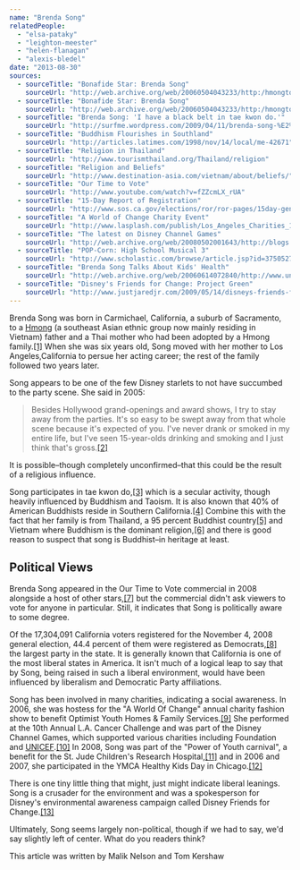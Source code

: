 ```yaml
---
name: "Brenda Song"
relatedPeople:
  - "elsa-pataky"
  - "leighton-meester"
  - "helen-flanagan"
  - "alexis-bledel"
date: "2013-08-30"
sources:
  - sourceTitle: "Bonafide Star: Brenda Song"
    sourceUrl: "http://web.archive.org/web/20060504043233/http:/hmongtoday.com/displaynews.asp?ID=2030"
  - sourceTitle: "Bonafide Star: Brenda Song"
    sourceUrl: "http://web.archive.org/web/20060504043233/http:/hmongtoday.com/displaynews.asp?ID=2030"
  - sourceTitle: "Brenda Song: 'I have a black belt in tae kwon do.'"
    sourceUrl: "http://surfme.wordpress.com/2009/04/11/brenda-song-%E2%80%9Ci-have-a-black-belt-in-tae-kwon-do%E2%80%9D/"
  - sourceTitle: "Buddhism Flourishes in Southland"
    sourceUrl: "http://articles.latimes.com/1998/nov/14/local/me-42671"
  - sourceTitle: "Religion in Thailand"
    sourceUrl: "http://www.tourismthailand.org/Thailand/religion"
  - sourceTitle: "Religion and Beliefs"
    sourceUrl: "http://www.destination-asia.com/vietnam/about/beliefs/"
  - sourceTitle: "Our Time to Vote"
    sourceUrl: "http://www.youtube.com/watch?v=fZZcmLX_rUA"
  - sourceTitle: "15-Day Report of Registration"
    sourceUrl: "http://www.sos.ca.gov/elections/ror/ror-pages/15day-general-12/hist-reg-stats1.pdf"
  - sourceTitle: "A World of Change Charity Event"
    sourceUrl: "http://www.lasplash.com/publish/Los_Angeles_Charities_188/A_World_Of_Change_-_Ritz-Carlton_Optimist_Youth_Home.php"
  - sourceTitle: "The latest on Disney Channel Games"
    sourceUrl: "http://web.archive.org/web/20080502001643/http://blogs.orlandosentinel.com/entertainment_tv_tvblog/2008/04/the-latest-on-d.html"
  - sourceTitle: "POP-Corn: High School Musical 3"
    sourceUrl: "http://www.scholastic.com/browse/article.jsp?id=3750527"
  - sourceTitle: "Brenda Song Talks About Kids' Health"
    sourceUrl: "http://web.archive.org/web/20060614072840/http://www.unionsentinel.com/news/2006/0601/Community/077.html"
  - sourceTitle: "Disney's Friends for Change: Project Green"
    sourceUrl: "http://www.justjaredjr.com/2009/05/14/disneys-friends-for-change-project-green/"
---
```


Brenda Song was born in Carmichael, California, a suburb of Sacramento, to a [Hmong](http://en.wikipedia.org/wiki/Hmong_people) (a southeast Asian ethnic group now mainly residing in Vietnam) father and a Thai mother who had been adopted by a Hmong family.<a class="source-citation" href="http://web.archive.org/web/20060504043233/http:/hmongtoday.com/displaynews.asp?ID=2030" title="Bonafide Star: Brenda Song">[1]</a> When she was six years old, Song moved with her mother to Los Angeles,California to persue her acting career; the rest of the family followed two years later.

Song appears to be one of the few Disney starlets to not have succumbed to the party scene. She said in 2005:

>Besides Hollywood grand-openings and award shows, I try to stay away from the parties. It's so easy to be swept away from that whole scene because it's expected of you. I've never drank or smoked in my entire life, but I've seen 15-year-olds drinking and smoking and I just think that's gross.<a class="source-citation" href="http://web.archive.org/web/20060504043233/http:/hmongtoday.com/displaynews.asp?ID=2030" title="Bonafide Star: Brenda Song">[2]</a>

It is possible–though completely unconfirmed–that this could be the result of a religious influence.

Song participates in tae kwon do,<a class="source-citation" href="http://surfme.wordpress.com/2009/04/11/brenda-song-%E2%80%9Ci-have-a-black-belt-in-tae-kwon-do%E2%80%9D/" title="Brenda Song: &apos;I have a black belt in tae kwon do.&apos;">[3]</a> which is a secular activity, though heavily influenced by Buddhism and Taoism. It is also known that 40% of American Buddhists reside in Southern California.<a class="source-citation" href="http://articles.latimes.com/1998/nov/14/local/me-42671" title="Buddhism Flourishes in Southland">[4]</a> Combine this with the fact that her family is from Thailand, a 95 percent Buddhist country<a class="source-citation" href="http://www.tourismthailand.org/Thailand/religion" title="Religion in Thailand">[5]</a> and Vietnam where Buddhism is the dominant religion,<a class="source-citation" href="http://www.destination-asia.com/vietnam/about/beliefs/" title="Religion and Beliefs">[6]</a> and there is good reason to suspect that song is Buddhist–in heritage at least.


## Political Views

Brenda Song appeared in the Our Time to Vote commercial in 2008 alongside a host of other stars,<a class="source-citation" href="http://www.youtube.com/watch?v=fZZcmLX_rUA" title="Our Time to Vote">[7]</a> but the commercial didn't ask viewers to vote for anyone in particular. Still, it indicates that Song is politically aware to some degree.

Of the 17,304,091 California voters registered for the November 4, 2008 general election, 44.4 percent of them were registered as Democrats,<a class="source-citation" href="http://www.sos.ca.gov/elections/ror/ror-pages/15day-general-12/hist-reg-stats1.pdf" title="15-Day Report of Registration">[8]</a> the largest party in the state. It is generally known that California is one of the most liberal states in America. It isn't much of a logical leap to say that by Song, being raised in such a liberal environment, would have been influenced by liberalism and Democratic Party affiliations.

Song has been involved in many charities, indicating a social awareness. In 2006, she was hostess for the "A World Of Change" annual charity fashion show to benefit Optimist Youth Homes & Family Services.<a class="source-citation" href="http://www.lasplash.com/publish/Los_Angeles_Charities_188/A_World_Of_Change_-_Ritz-Carlton_Optimist_Youth_Home.php" title="A World of Change Charity Event">[9]</a> She performed at the 10th Annual L.A. Cancer Challenge and was part of the Disney Channel Games, which supported various charities including Foundation and [UNICEF](http://en.wikipedia.org/wiki/UNICEF).<a class="source-citation" href="http://web.archive.org/web/20080502001643/http://blogs.orlandosentinel.com/entertainment_tv_tvblog/2008/04/the-latest-on-d.html" title="The latest on Disney Channel Games">[10]</a> In 2008, Song was part of the "Power of Youth carnival", a benefit for the St. Jude Children's Research Hospital,<a class="source-citation" href="http://www.scholastic.com/browse/article.jsp?id=3750527" title="POP-Corn: High School Musical 3">[11]</a> and in 2006 and 2007, she participated in the YMCA Healthy Kids Day in Chicago.<a class="source-citation" href="http://web.archive.org/web/20060614072840/http://www.unionsentinel.com/news/2006/0601/Community/077.html" title="Brenda Song Talks About Kids&apos; Health">[12]</a>

There is one tiny little thing that might, just might indicate liberal leanings. Song is a crusader for the environment and was a spokesperson for Disney's environmental awareness campaign called Disney Friends for Change.<a class="source-citation" href="http://www.justjaredjr.com/2009/05/14/disneys-friends-for-change-project-green/" title="Disney&apos;s Friends for Change: Project Green">[13]</a>

Ultimately, Song seems largely non-political, though if we had to say, we'd say slightly left of center. What do you readers think?

This article was written by Malik Nelson and Tom Kershaw